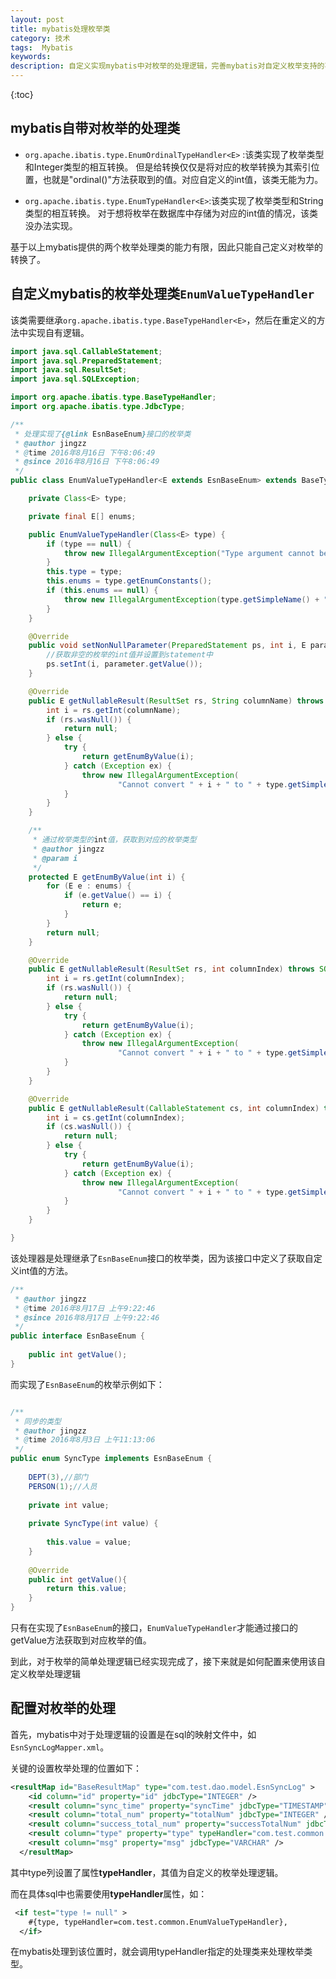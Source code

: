 ```yaml
---
layout: post
title: mybatis处理枚举类
category: 技术
tags:  Mybatis
keywords: 
description: 自定义实现mybatis中对枚举的处理逻辑，完善mybatis对自定义枚举支持的不足。
---
```


{:toc}

## mybatis自带对枚举的处理类

- `org.apache.ibatis.type.EnumOrdinalTypeHandler<E>` :该类实现了枚举类型和Integer类型的相互转换。
但是给转换仅仅是将对应的枚举转换为其索引位置，也就是"ordinal()"方法获取到的值。对应自定义的int值，该类无能为力。

- `org.apache.ibatis.type.EnumTypeHandler<E>`:该类实现了枚举类型和String类型的相互转换。
对于想将枚举在数据库中存储为对应的int值的情况，该类没办法实现。

基于以上mybatis提供的两个枚举处理类的能力有限，因此只能自己定义对枚举的转换了。

## 自定义mybatis的枚举处理类`EnumValueTypeHandler`

该类需要继承`org.apache.ibatis.type.BaseTypeHandler<E>`，然后在重定义的方法中实现自有逻辑。

```JAVA
import java.sql.CallableStatement;
import java.sql.PreparedStatement;
import java.sql.ResultSet;
import java.sql.SQLException;

import org.apache.ibatis.type.BaseTypeHandler;
import org.apache.ibatis.type.JdbcType;

/**
 * 处理实现了{@link EsnBaseEnum}接口的枚举类
 * @author jingzz
 * @time 2016年8月16日 下午8:06:49
 * @since 2016年8月16日 下午8:06:49
 */
public class EnumValueTypeHandler<E extends EsnBaseEnum> extends BaseTypeHandler<E> {

	private Class<E> type;

	private final E[] enums;

	public EnumValueTypeHandler(Class<E> type) {
		if (type == null) {
			throw new IllegalArgumentException("Type argument cannot be null");
		}
		this.type = type;
		this.enums = type.getEnumConstants();
		if (this.enums == null) {
			throw new IllegalArgumentException(type.getSimpleName() + " does not represent an enum type.");
		}
	}

	@Override
	public void setNonNullParameter(PreparedStatement ps, int i, E parameter, JdbcType jdbcType) throws SQLException {
		//获取非空的枚举的int值并设置到statement中
		ps.setInt(i, parameter.getValue());
	}

	@Override
	public E getNullableResult(ResultSet rs, String columnName) throws SQLException {
		int i = rs.getInt(columnName);
		if (rs.wasNull()) {
			return null;
		} else {
			try {
				return getEnumByValue(i);
			} catch (Exception ex) {
				throw new IllegalArgumentException(
						"Cannot convert " + i + " to " + type.getSimpleName() + " by ordinal value.", ex);
			}
		}
	}

	/**
	 * 通过枚举类型的int值，获取到对应的枚举类型
	 * @author jingzz
	 * @param i
	 */
	protected E getEnumByValue(int i) {
		for (E e : enums) {
			if (e.getValue() == i) {
				return e;
			}
		}
		return null;
	}

	@Override
	public E getNullableResult(ResultSet rs, int columnIndex) throws SQLException {
		int i = rs.getInt(columnIndex);
		if (rs.wasNull()) {
			return null;
		} else {
			try {
				return getEnumByValue(i);
			} catch (Exception ex) {
				throw new IllegalArgumentException(
						"Cannot convert " + i + " to " + type.getSimpleName() + " by ordinal value.", ex);
			}
		}
	}

	@Override
	public E getNullableResult(CallableStatement cs, int columnIndex) throws SQLException {
		int i = cs.getInt(columnIndex);
		if (cs.wasNull()) {
			return null;
		} else {
			try {
				return getEnumByValue(i);
			} catch (Exception ex) {
				throw new IllegalArgumentException(
						"Cannot convert " + i + " to " + type.getSimpleName() + " by ordinal value.", ex);
			}
		}
	}

}
```

该处理器是处理继承了`EsnBaseEnum`接口的枚举类，因为该接口中定义了获取自定义int值的方法。

```java
/**
 * @author jingzz
 * @time 2016年8月17日 上午9:22:46
 * @since 2016年8月17日 上午9:22:46
 */
public interface EsnBaseEnum {
	
	public int getValue();
}
```

而实现了`EsnBaseEnum`的枚举示例如下：

```java

/**
 * 同步的类型
 * @author jingzz
 * @time 2016年8月3日 上午11:13:06
 */
public enum SyncType implements EsnBaseEnum {
	
	DEPT(3),//部门
	PERSON(1);//人员
	
	private int value;
	
	private SyncType(int value) {
		
		this.value = value;
	}
	
	@Override
	public int getValue(){
		return this.value;
	}
}
```

只有在实现了`EsnBaseEnum`的接口，`EnumValueTypeHandler`才能通过接口的getValue方法获取到对应枚举的值。

到此，对于枚举的简单处理逻辑已经实现完成了，接下来就是如何配置来使用该自定义枚举处理逻辑

## 配置对枚举的处理

首先，mybatis中对于处理逻辑的设置是在sql的映射文件中，如`EsnSyncLogMapper.xml`。

关键的设置枚举处理的位置如下：

```xml
<resultMap id="BaseResultMap" type="com.test.dao.model.EsnSyncLog" >
    <id column="id" property="id" jdbcType="INTEGER" />
    <result column="sync_time" property="syncTime" jdbcType="TIMESTAMP" />
    <result column="total_num" property="totalNum" jdbcType="INTEGER" />
    <result column="success_total_num" property="successTotalNum" jdbcType="INTEGER" />
    <result column="type" property="type" typeHandler="com.test.common.EnumValueTypeHandler" />
    <result column="msg" property="msg" jdbcType="VARCHAR" />
  </resultMap>
```

其中type列设置了属性**typeHandler**，其值为自定义的枚举处理逻辑。

而在具体sql中也需要使用**typeHandler**属性，如：

```xml
 <if test="type != null" >
    #{type, typeHandler=com.test.common.EnumValueTypeHandler},
  </if>
```

在mybatis处理到该位置时，就会调用typeHandler指定的处理类来处理枚举类型。
